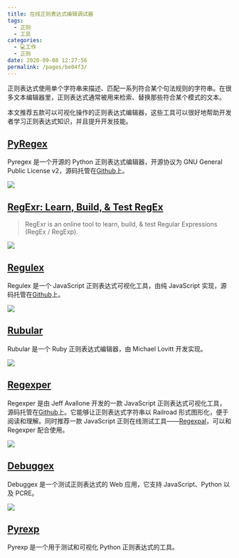 ```yaml
---
title: 在线正则表达式编辑调试器
tags: 
  - 正则
  - 工具
categories: 
  - 💻工作
  - 正则
date: 2020-09-08 12:27:56
permalink: /pages/be04f3/
---
```


正则表达式使用单个字符串来描述、匹配一系列符合某个句法规则的字符串。在很多文本编辑器里，正则表达式通常被用来检索、替换那些符合某个模式的文本。

本文推荐五款可以可视化操作的正则表达式编辑器，这些工具可以很好地帮助开发者学习正则表达式知识，并且提升开发技能。

## [PyRegex](http://www.pyregex.com/)

Pyregex 是一个开源的 Python 正则表达式编辑器，开源协议为 GNU General Public License v2，源码托管在[Github](https://github.com/rscarvalho/pyregex)上。

![](https://cdn.jiler.cn/techug/uploads/2014/11/5476dabc494a3.jpg)


## [RegExr: Learn, Build, & Test RegEx](https://regexr.com/)

> RegExr is an online tool to learn, build, & test Regular Expressions (RegEx / RegExp).

![](https://cdn.jsdelivr.net/gh/masantu/statics/images/regexr.png)

## [Regulex](http://jex.im/regulex/)

Regulex 是一个 JavaScript 正则表达式可视化工具，由纯 JavaScript 实现，源码托管在[Github](https://github.com/JexCheng/regulex)上。

![](https://cdn.jiler.cn/techug/uploads/2014/11/5476d50b75c3a.jpg)


## [Rubular](http://rubular.com/r/xfQHocREGj)


Rubular 是一个 Ruby 正则表达式编辑器，由 Michael Lovitt 开发实现。

![](https://cdn.jiler.cn/techug/uploads/2014/11/5476d96a1da66.jpg)

## [Regexper](http://www.regexper.com/)

Regexper 是由 Jeff Avallone 开发的一款 JavaScript 正则表达式可视化工具，源码托管在[Github](https://github.com/javallone/regexper)上。它能够让正则表达式字符串以 Railroad 形式图形化，便于阅读和理解。同时推荐一款 JavaScript 正则在线测试工具——[Regexpal](http://regexpal.com/)，可以和 Regexper 配合使用。

![](https://cdn.jiler.cn/techug/uploads/2014/11/5476dc26aa277.jpg)

## [Debuggex](https://www.debuggex.com/)

Debuggex 是一个测试正则表达式的 Web 应用，它支持 JavaScript、Python 以及 PCRE。

![](https://cdn.jiler.cn/techug/uploads/2014/11/5476dd162cb98.jpg)

## [Pyrexp](https://pythonium.net/regex)

Pyrexp 是一个用于测试和可视化 Python 正则表达式的工具。
